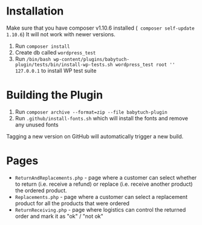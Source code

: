 # Installation

Make sure that you have composer v1.10.6 installed (` composer self-update 1.10.6`) It will not work with newer versions.

1. Run `composer install`
2. Create db called `wordpress_test`
3. Run `/bin/bash wp-content/plugins/babytuch-plugin/tests/bin/install-wp-tests.sh wordpress_test root '' 127.0.0.1` to install WP test suite

# Building the Plugin
1. Run `composer archive --format=zip --file babytuch-plugin`
2. Run `.github/install-fonts.sh` which will install the fonts and remove any unused fonts

Tagging a new version on GitHub will automatically trigger a new build. 

# Pages
- `ReturnAndReplacements.php` - page where a customer can select whether to return (i.e. receive a refund) or replace (i.e. receive another product) the ordered product.
- `Replacements.php` - page where a customer can select a replacement product for all the products that were ordered
- `ReturnReceiving.php` - page where logistics can control the returned order and mark it as "ok" / "not ok"